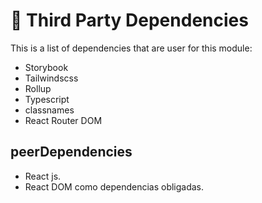 # 🌱 Third Party Dependencies

This is a list of dependencies that are user for this module:

- Storybook
- Tailwindscss
- Rollup
- Typescript
- classnames
- React Router DOM

## peerDependencies
- React js.
- React DOM como dependencias obligadas.
